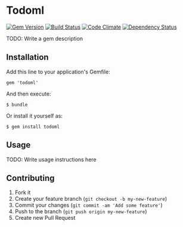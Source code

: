 # Todoml

[![Gem Version](https://badge.fury.io/rb/todoml.png)](http://badge.fury.io/rb/todoml)
[![Build Status](https://secure.travis-ci.org/l4u/todoml.png?branch=master)](http://travis-ci.org/l4u/todoml)
[![Code Climate](https://codeclimate.com/github/l4u/todoml.png)](https://codeclimate.com/github/l4u/todoml)
[![Dependency Status](https://gemnasium.com/l4u/todoml.png)](https://gemnasium.com/l4u/todoml)

TODO: Write a gem description

## Installation

Add this line to your application's Gemfile:

    gem 'todoml'

And then execute:

    $ bundle

Or install it yourself as:

    $ gem install todoml

## Usage

TODO: Write usage instructions here

## Contributing

1. Fork it
2. Create your feature branch (`git checkout -b my-new-feature`)
3. Commit your changes (`git commit -am 'Add some feature'`)
4. Push to the branch (`git push origin my-new-feature`)
5. Create new Pull Request
